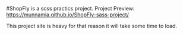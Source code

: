 #ShopFly is a scss practics project.
Project Preview: https://munnamia.github.io/ShopFly-sass-project/

This project site is heavy for that reason it will take some time to load.